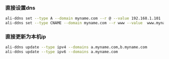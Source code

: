 

### 直接设置dns

```bash
ali-ddns set --type A --domain myname.com --r @ --value 192.168.1.101
ali-ddns set --type CNAME --domain myname.com --r www --value  www.myname.com
```


### 直接更新为本机ip
```bash
ali-ddns update --type ipv4 --domains a.myname.com,b.myname.com
ali-ddns update --type ipv6 --domains a.myname.com
```